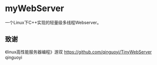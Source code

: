 # myWebServer
一个Linux下C++实现的轻量级多线程Webserver。

## 致谢
《linux高性能服务器编程》游双
https://github.com/qinguoyi/TinyWebServer qinguoyi
